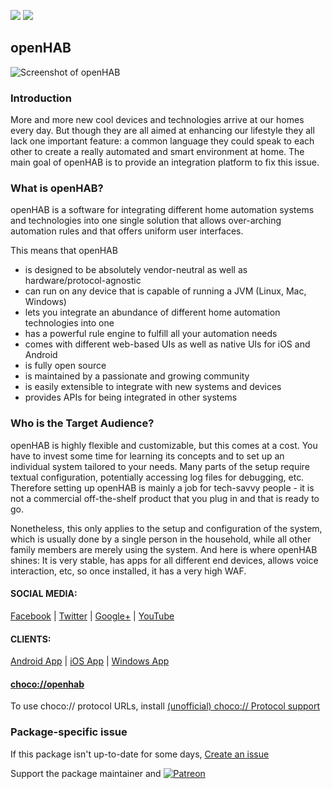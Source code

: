 [![](https://img.shields.io/chocolatey/v/openhab?color=green&label=openhab)](https://chocolatey.org/packages/openhab) [![](https://img.shields.io/chocolatey/dt/openhab)](https://chocolatey.org/packages/openhab)

## openHAB

![Screenshot of openHAB](https://next.openhab.org/assets/img/suggestions.1f3817a2.png)
	
### Introduction

More and more new cool devices and technologies arrive at our homes every day. But though they are all aimed at enhancing our lifestyle they all lack one important feature: a common language they could speak to each other to create a really automated and smart environment at home. The main goal of openHAB is to provide an integration platform to fix this issue.

### What is openHAB?
openHAB is a software for integrating different home automation systems and technologies into one single solution that allows over-arching automation rules and that offers uniform user interfaces.

This means that openHAB

* is designed to be absolutely vendor-neutral as well as hardware/protocol-agnostic
* can run on any device that is capable of running a JVM (Linux, Mac, Windows)
* lets you integrate an abundance of different home automation technologies into one
* has a powerful rule engine to fulfill all your automation needs
* comes with different web-based UIs as well as native UIs for iOS and Android
* is fully open source
* is maintained by a passionate and growing community
* is easily extensible to integrate with new systems and devices
* provides APIs for being integrated in other systems

### Who is the Target Audience?

openHAB is highly flexible and customizable, but this comes at a cost. You have to invest some time for learning its concepts and to set up an individual system tailored to your needs. Many parts of the setup require textual configuration, potentially accessing log files for debugging, etc. Therefore setting up openHAB is mainly a job for tech-savvy people - it is not a commercial off-the-shelf product that you plug in and that is ready to go.

Nonetheless, this only applies to the setup and configuration of the system, which is usually done by a single person in the household, while all other family members are merely using the system. And here is where openHAB shines: It is very stable, has apps for all different end devices, allows voice interaction, etc, so once installed, it has a very high WAF.

#### SOCIAL MEDIA:
[Facebook](https://www.facebook.com/openHAB-153141161476518/) | [Twitter](https://twitter.com/openHAB) | [Google+](https://plus.google.com/u/0/+OpenhabOrg) | [YouTube](https://www.youtube.com/playlist?list=PLGlxCdrGUagz6lfgo9SlNLhdwI4la_VSv)

#### CLIENTS:
[Android App](https://play.google.com/store/apps/details?id=org.openhab.habdroid) | [iOS App](https://itunes.apple.com/us/app/openhab/id492054521?mt=8) | [Windows App](https://www.microsoft.com/en-us/p/openhab/9nmq39ctwxgt)

#### [choco://openhab](choco://openhab)
To use choco:// protocol URLs, install [(unofficial) choco:// Protocol support ](https://chocolatey.org/packages/choco-protocol-support)

### Package-specific issue
If this package isn't up-to-date for some days, [Create an issue](https://github.com/tunisiano187/Chocolatey-packages/issues/new/choose)

Support the package maintainer and [![Patreon](https://cdn.jsdelivr.net/gh/tunisiano187/Chocolatey-packages@d15c4e19c709e7148588d4523ffc6dd3cd3c7e5e/icons/patreon.png)](https://www.patreon.com/bePatron?u=39585820)
